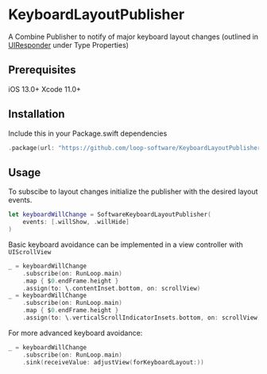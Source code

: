 # KeyboardLayoutPublisher

A Combine Publisher to notify of major keyboard layout changes (outlined in [UIResponder](https://developer.apple.com/documentation/uikit/uiresponder) under Type Properties)

## Prerequisites
iOS 13.0+
Xcode 11.0+

## Installation
Include this in your Package.swift dependencies
```swift
.package(url: "https://github.com/loop-software/KeyboardLayoutPublisher", from: "1.0.0")
```

## Usage
To subscibe to layout changes initialize the publisher with the desired layout events.
```swift
let keyboardWillChange = SoftwareKeyboardLayoutPublisher(
    events: [.willShow, .willHide]
)
```

Basic keyboard avoidance can be implemented in a view controller with `UIScrollView`
```swift
_ = keyboardWillChange
    .subscribe(on: RunLoop.main)
    .map { $0.endFrame.height }
    .assign(to: \.contentInset.bottom, on: scrollView)
_ = keyboardWillChange
    .subscribe(on: RunLoop.main)
    .map { $0.endFrame.height }
    .assign(to: \.verticalScrollIndicatorInsets.bottom, on: scrollView)
```

For more advanced keyboard avoidance:
```swift
_ = keyboardWillChange
    .subscribe(on: RunLoop.main)
    .sink(receiveValue: adjustView(forKeyboardLayout:))
```
